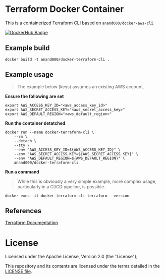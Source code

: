 # Terraform Docker Container

This is a containerized Terraform CLI based on `anand000/docker-aws-cli`.

[![DockerHub Badge](http://dockeri.co/image/anand000/docker-terraform-cli)](https://hub.docker.com/r/anand000/docker-terraform-cli/)

## Example build

```
docker build -t anand000/docker-terraform-cli .
```

## Example usage

> The example below (keys) assumes an existing AWS account.


**Ensure the following are set**

```
export AWS_ACCESS_KEY_ID="<aws_access_key_id>"
export AWS_SECRET_ACCESS_KEY="<aws_secret_access_key>"
export AWS_DEFAULT_REGION="<aws_default_region>"
```

**Run the container detatched**
```
docker run --name docker-terraform-cli \
    --rm \
    --detach \
    --tty \
    --env "AWS_ACCESS_KEY_ID=${AWS_ACCESS_KEY_ID}" \
    --env "AWS_SECRET_ACCESS_KEY=${AWS_SECRET_ACCESS_KEY}" \
    --env "AWS_DEFAULT_REGION=${AWS_DEFAULT_REGION}" \
    anand000/docker-terraform-cli
```

**Run a command**

> While this is obviously a very simple example, more complex usage, particularly in a CI/CD pipeline, is possible.

```
docker exec -it docker-terraform-cli terraform --version 
```

## References

[Terraform Documentation](https://www.terraform.io/docs/cli-index.html)

# License

Licensed under the Apache License, Version 2.0 (the "License");

This repository and its contents are licensed under the terms detailed in the [LICENSE file](./LICENSE).

